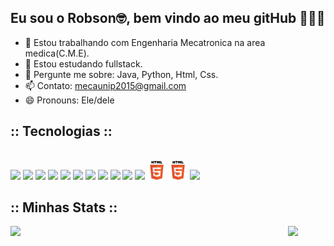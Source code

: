 ## Eu sou o Robson🤓, bem vindo ao meu gitHub 👋👋👋
- 🔭 Estou trabalhando com Engenharia Mecatronica na area medica(C.M.E).
- 🌱 Estou estudando fullstack.
- 💬 Pergunte me sobre: Java, Python, Html, Css.
- 📫 Contato: mecaunip2015@gmail.com
- 😄 Pronouns: Ele/dele

## :: Tecnologias ::
<div align-items="center "style="display: inline_block"><br>
<code><img height="30" src="https://cdn.jsdelivr.net/gh/devicons/devicon@latest/icons/java/java-original.svg"></code>
<code><img height="30" src="https://cdn.jsdelivr.net/gh/devicons/devicon@latest/icons/python/python-original.svg"></code>
<code><img height="30" src="https://cdn.jsdelivr.net/gh/devicons/devicon@latest/icons/csharp/csharp-original.svg"></code>
<code><img height="30" src="https://cdn.jsdelivr.net/gh/devicons/devicon@latest/icons/javascript/javascript-original.svg"></code>  
<code><img height="30" src="https://cdn.jsdelivr.net/gh/devicons/devicon@latest/icons/nodejs/nodejs-original.svg"></code>   
<code><img height="30" src="https://cdn.jsdelivr.net/gh/devicons/devicon@latest/icons/spring/spring-original.svg"></code>                 
<code><img height="30" src="https://cdn.jsdelivr.net/gh/devicons/devicon@latest/icons/react/react-original.svg"></code>                      
<code><img height="30" src="https://cdn.jsdelivr.net/gh/devicons/devicon@latest/icons/angular/angular-original.svg"></code>                 
<code><img height="30" src="https://cdn.jsdelivr.net/gh/devicons/devicon@latest/icons/vuejs/vuejs-original.svg"></code> 
<code><img height="30" src="https://cdn.jsdelivr.net/gh/devicons/devicon@latest/icons/django/django-plain.svg"></code>
<code><img height="30" src="https://cdn.jsdelivr.net/gh/devicons/devicon@latest/icons/flask/flask-original.svg"></code>          
<code><img height="30" src="https://raw.githubusercontent.com/github/explore/80688e429a7d4ef2fca1e82350fe8e3517d3494d/topics/html/html.png"></code>  
<code><img height="30" src="https://raw.githubusercontent.com/github/explore/80688e429a7d4ef2fca1e82350fe8e3517d3494d/topics/html/html.png"></code>
<code><img height="30" src="https://cdn.jsdelivr.net/gh/devicons/devicon@latest/icons/css3/css3-original.svg"></code>



## :: Minhas Stats ::
<p justify-content="space-between" align="center">
  <img align="left"src="https://github-readme-stats.vercel.app/api?username=EngNex&show_icons=true&theme=dark" width="400">
  <img src="https://github-readme-streak-stats.herokuapp.com?user=EngNex&theme=dark&hide_border=true" width="400">
 </p>




